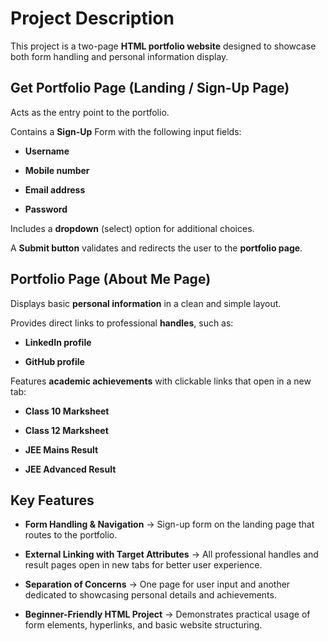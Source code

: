 # Project Description

This project is a two-page **HTML portfolio website** designed to showcase both form handling and personal information display.

## Get Portfolio Page (Landing / Sign-Up Page)

Acts as the entry point to the portfolio.

Contains a **Sign-Up** Form with the following input fields:

+ **Username**

+ **Mobile number**

+ **Email address**

+ **Password**

Includes a **dropdown** (select) option for additional choices.

A **Submit button** validates and redirects the user to the **portfolio page**.

## Portfolio Page (About Me Page)

Displays basic **personal information** in a clean and simple layout.

Provides direct links to professional **handles**, such as:

+ **LinkedIn profile**

+ **GitHub profile**

Features **academic achievements** with clickable links that open in a new tab:

+ **Class 10 Marksheet**

+ **Class 12 Marksheet**

+ **JEE Mains Result**

+ **JEE Advanced Result**

## Key Features

+ **Form Handling & Navigation** → Sign-up form on the landing page that routes to the portfolio.

+ **External Linking with Target Attributes** → All professional handles and result pages open in new tabs for better user experience.

+ **Separation of Concerns** → One page for user input and another dedicated to showcasing personal details and achievements.

+ **Beginner-Friendly HTML Project** → Demonstrates practical usage of form elements, hyperlinks, and basic website structuring.
